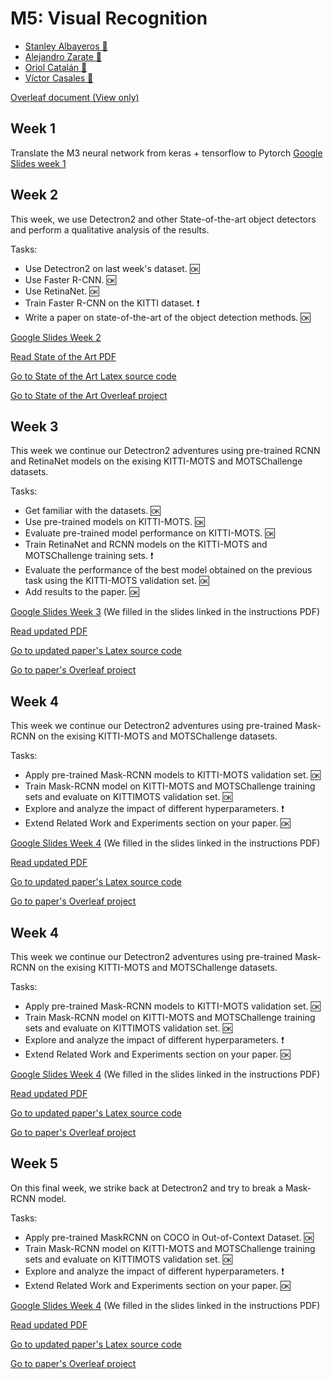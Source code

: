# M5: Visual Recognition
- [Stanley Albayeros 📧](mailto:stanley.albayeros@gmail.com) 
- [Alejandro Zarate 📧](mailto:alejandro.zarate@e-campus.uab.cat)
- [Oriol Catalán 📧](mailto:oriol.catalan@e-campus.uab.cat) 
- [Víctor Casales 📧](mailto:victor.casales@e-campus.uab.cat)


[Overleaf document (View only) ](https://www.overleaf.com/read/nymwvqdydjxd "Overleaf document (View only) ")

## Week 1
Translate the M3 neural network from keras + tensorflow to Pytorch
[Google Slides week 1](https://docs.google.com/presentation/d/1JrFG0OSOV6nQf-6Ss4YSmOIoKTWkKJP4fEQG1KDi4Vk/edit?usp=sharing "Google Slides week 1")


## Week 2
This week, we use Detectron2 and other State-of-the-art object detectors and perform a qualitative analysis of the results.

Tasks:
- Use Detectron2 on last week's dataset. 🆗
- Use Faster R-CNN. 🆗
- Use RetinaNet. 🆗
- Train Faster R-CNN on the KITTI dataset. ❗
- Write a paper on state-of-the-art of the object detection methods. 🆗


[Google Slides Week 2](https://docs.google.com/presentation/d/1NfX-RdEkfT6hhm7tppC3edqGNjgpXcKk_4eDAcbMviU/edit?usp=sharing)

[Read State of the Art PDF](https://github.com/drkztan/MCV_M5_VR_G04/blob/main/week2/Paper/main.pdf)

[Go to State of the Art Latex source code](https://github.com/drkztan/MCV_M5_VR_G04/tree/main/week2/Paper)

[Go to State of the Art Overleaf project](https://www.overleaf.com/project/604d81350cf6b14c73c264c0)

## Week 3

This week we continue our Detectron2 adventures using pre-trained RCNN and RetinaNet models on the exising KITTI-MOTS and MOTSChallenge datasets.

Tasks:
- Get familiar with the datasets. 🆗
- Use pre-trained models on KITTI-MOTS. 🆗
- Evaluate pre-trained model performance on KITTI-MOTS. 🆗
- Train RetinaNet and RCNN models on the KITTI-MOTS and MOTSChallenge training sets. ❗
- Evaluate the performance of the best model obtained on the previous task using the KITTI-MOTS validation set. 🆗
- Add results to the paper. 🆗

[Google Slides Week 3](https://docs.google.com/presentation/d/1JKVbm9Tztlk-SESG7gn2FduVvTWEP960Zw-zi0LfaD4/edit?pli=1#slide=id.g7134b6a41c_0_0)
(We filled in the slides linked in the instructions PDF)

[Read updated PDF](https://github.com/drkztan/MCV_M5_VR_G04/blob/main/W3/Paper/main.pdf)

[Go to updated paper's Latex source code](https://github.com/drkztan/MCV_M5_VR_G04/tree/main/W3/Paper)

[Go to paper's Overleaf project](https://www.overleaf.com/project/604d81350cf6b14c73c264c0)

## Week 4

This week we continue our Detectron2 adventures using pre-trained Mask-RCNN on the exising KITTI-MOTS and MOTSChallenge datasets.

Tasks:
- Apply pre-trained Mask-RCNN models to KITTI-MOTS validation set. 🆗
- Train Mask-RCNN model on KITTI-MOTS and MOTSChallenge training sets and evaluate on KITTIMOTS validation set. 🆗
- Explore and analyze the impact of different hyperparameters. ❗
- Extend Related Work and Experiments section on your paper. 🆗

[Google Slides Week 4](https://docs.google.com/presentation/d/1M6MtlGSnmqRxuT2TkZ-Tu5YOu-TvQ4f1bfRBS3Je5NI/edit#slide=id.gc95a16a8e7_0_0)
(We filled in the slides linked in the instructions PDF)

[Read updated PDF](https://github.com/drkztan/MCV_M5_VR_G04/blob/main/W4/paper/main.pdf)

[Go to updated paper's Latex source code](https://github.com/drkztan/MCV_M5_VR_G04/tree/main/W4/Paper)

[Go to paper's Overleaf project](https://www.overleaf.com/project/604d81350cf6b14c73c264c0)

## Week 4

This week we continue our Detectron2 adventures using pre-trained Mask-RCNN on the exising KITTI-MOTS and MOTSChallenge datasets.

Tasks:
- Apply pre-trained Mask-RCNN models to KITTI-MOTS validation set. 🆗
- Train Mask-RCNN model on KITTI-MOTS and MOTSChallenge training sets and evaluate on KITTIMOTS validation set. 🆗
- Explore and analyze the impact of different hyperparameters. ❗
- Extend Related Work and Experiments section on your paper. 🆗

[Google Slides Week 4](https://docs.google.com/presentation/d/1M6MtlGSnmqRxuT2TkZ-Tu5YOu-TvQ4f1bfRBS3Je5NI/edit#slide=id.gc95a16a8e7_0_0)
(We filled in the slides linked in the instructions PDF)

[Read updated PDF](https://github.com/drkztan/MCV_M5_VR_G04/blob/main/W4/paper/main.pdf)

[Go to updated paper's Latex source code](https://github.com/drkztan/MCV_M5_VR_G04/tree/main/W4/Paper)

[Go to paper's Overleaf project](https://www.overleaf.com/project/604d81350cf6b14c73c264c0)

## Week 5

On this final week, we strike back at Detectron2 and try to break a Mask-RCNN model.

Tasks:
- Apply pre-trained MaskRCNN on COCO in Out-of-Context Dataset. 🆗
- Train Mask-RCNN model on KITTI-MOTS and MOTSChallenge training sets and evaluate on KITTIMOTS validation set. 🆗
- Explore and analyze the impact of different hyperparameters. ❗
- Extend Related Work and Experiments section on your paper. 🆗

[Google Slides Week 4](https://docs.google.com/presentation/d/1M6MtlGSnmqRxuT2TkZ-Tu5YOu-TvQ4f1bfRBS3Je5NI/edit#slide=id.gc95a16a8e7_0_0)
(We filled in the slides linked in the instructions PDF)

[Read updated PDF](https://github.com/drkztan/MCV_M5_VR_G04/blob/main/W4/paper/main.pdf)

[Go to updated paper's Latex source code](https://github.com/drkztan/MCV_M5_VR_G04/tree/main/W4/Paper)

[Go to paper's Overleaf project](https://www.overleaf.com/project/604d81350cf6b14c73c264c0)
